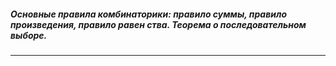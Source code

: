 ##### Основные правила комбинаторики: правило суммы, правило произведения, правило равен ства. Теорема о последовательном выборе.
----